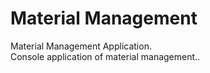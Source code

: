 # Material Management
Material Management Application.<br/>
Console application of material management..
